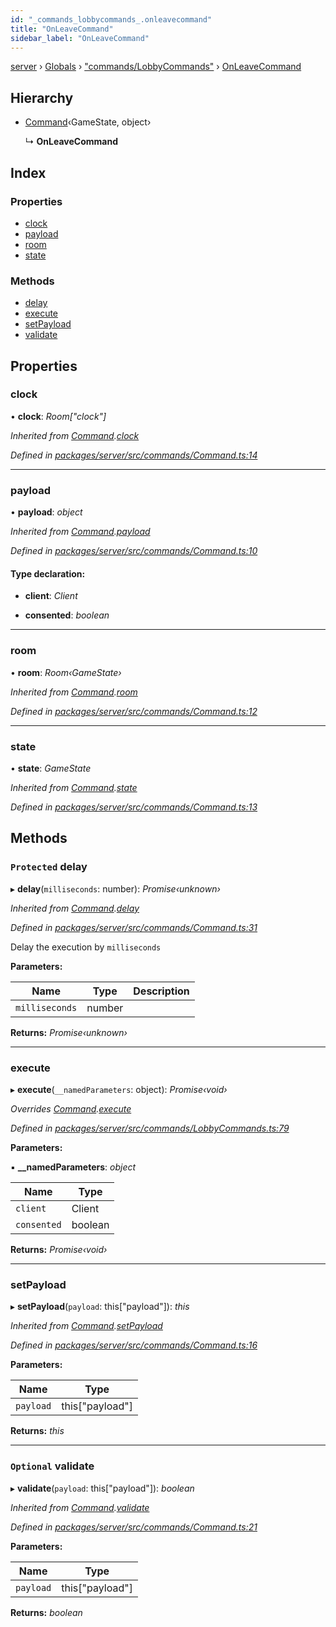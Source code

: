 ```yaml
---
id: "_commands_lobbycommands_.onleavecommand"
title: "OnLeaveCommand"
sidebar_label: "OnLeaveCommand"
---
```


[server](../index.md) › [Globals](../globals.md) › ["commands/LobbyCommands"](../modules/_commands_lobbycommands_.md) › [OnLeaveCommand](_commands_lobbycommands_.onleavecommand.md)

## Hierarchy

* [Command](_commands_command_.command.md)‹GameState, object›

  ↳ **OnLeaveCommand**

## Index

### Properties

* [clock](_commands_lobbycommands_.onleavecommand.md#clock)
* [payload](_commands_lobbycommands_.onleavecommand.md#payload)
* [room](_commands_lobbycommands_.onleavecommand.md#room)
* [state](_commands_lobbycommands_.onleavecommand.md#state)

### Methods

* [delay](_commands_lobbycommands_.onleavecommand.md#protected-delay)
* [execute](_commands_lobbycommands_.onleavecommand.md#execute)
* [setPayload](_commands_lobbycommands_.onleavecommand.md#setpayload)
* [validate](_commands_lobbycommands_.onleavecommand.md#optional-validate)

## Properties

###  clock

• **clock**: *Room["clock"]*

*Inherited from [Command](_commands_command_.command.md).[clock](_commands_command_.command.md#clock)*

*Defined in [packages/server/src/commands/Command.ts:14](https://github.com/will-hart/pixatore/blob/dc2c2e8/packages/server/src/commands/Command.ts#L14)*

___

###  payload

• **payload**: *object*

*Inherited from [Command](_commands_command_.command.md).[payload](_commands_command_.command.md#payload)*

*Defined in [packages/server/src/commands/Command.ts:10](https://github.com/will-hart/pixatore/blob/dc2c2e8/packages/server/src/commands/Command.ts#L10)*

#### Type declaration:

* **client**: *Client*

* **consented**: *boolean*

___

###  room

• **room**: *Room‹GameState›*

*Inherited from [Command](_commands_command_.command.md).[room](_commands_command_.command.md#room)*

*Defined in [packages/server/src/commands/Command.ts:12](https://github.com/will-hart/pixatore/blob/dc2c2e8/packages/server/src/commands/Command.ts#L12)*

___

###  state

• **state**: *GameState*

*Inherited from [Command](_commands_command_.command.md).[state](_commands_command_.command.md#state)*

*Defined in [packages/server/src/commands/Command.ts:13](https://github.com/will-hart/pixatore/blob/dc2c2e8/packages/server/src/commands/Command.ts#L13)*

## Methods

### `Protected` delay

▸ **delay**(`milliseconds`: number): *Promise‹unknown›*

*Inherited from [Command](_commands_command_.command.md).[delay](_commands_command_.command.md#protected-delay)*

*Defined in [packages/server/src/commands/Command.ts:31](https://github.com/will-hart/pixatore/blob/dc2c2e8/packages/server/src/commands/Command.ts#L31)*

Delay the execution by `milliseconds`

**Parameters:**

Name | Type | Description |
------ | ------ | ------ |
`milliseconds` | number |   |

**Returns:** *Promise‹unknown›*

___

###  execute

▸ **execute**(`__namedParameters`: object): *Promise‹void›*

*Overrides [Command](_commands_command_.command.md).[execute](_commands_command_.command.md#abstract-execute)*

*Defined in [packages/server/src/commands/LobbyCommands.ts:79](https://github.com/will-hart/pixatore/blob/dc2c2e8/packages/server/src/commands/LobbyCommands.ts#L79)*

**Parameters:**

▪ **__namedParameters**: *object*

Name | Type |
------ | ------ |
`client` | Client |
`consented` | boolean |

**Returns:** *Promise‹void›*

___

###  setPayload

▸ **setPayload**(`payload`: this["payload"]): *this*

*Inherited from [Command](_commands_command_.command.md).[setPayload](_commands_command_.command.md#setpayload)*

*Defined in [packages/server/src/commands/Command.ts:16](https://github.com/will-hart/pixatore/blob/dc2c2e8/packages/server/src/commands/Command.ts#L16)*

**Parameters:**

Name | Type |
------ | ------ |
`payload` | this["payload"] |

**Returns:** *this*

___

### `Optional` validate

▸ **validate**(`payload`: this["payload"]): *boolean*

*Inherited from [Command](_commands_command_.command.md).[validate](_commands_command_.command.md#optional-validate)*

*Defined in [packages/server/src/commands/Command.ts:21](https://github.com/will-hart/pixatore/blob/dc2c2e8/packages/server/src/commands/Command.ts#L21)*

**Parameters:**

Name | Type |
------ | ------ |
`payload` | this["payload"] |

**Returns:** *boolean*
